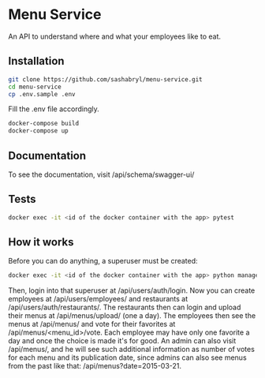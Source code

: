 # Menu Service
An API to understand where and what your employees like to eat.

## Installation
```bash
git clone https://github.com/sashabryl/menu-service.git
cd menu-service
cp .env.sample .env
```
Fill the .env file accordingly.
```bash
docker-compose build
docker-compose up
```

## Documentation
To see the documentation, visit /api/schema/swagger-ui/

## Tests
```bash
docker exec -it <id of the docker container with the app> pytest
```

## How it works
Before you can do anything, a superuser must be created:
```bash
docker exec -it <id of the docker container with the app> python manage.py createsuperuser
```
Then, login into that superuser at /api/users/auth/login. Now you can create employees at 
/api/users/employees/ and restaurants at /api/users/auth/restaurants/. The restaurants then can login and
 upload their menus at /api/menus/upload/ (one a day). The employees then see the menus at /api/menus/ and vote for their
favorites at /api/menus/<menu_id>/vote. Each employee may have only one favorite a day and once the choice is made it's for good.
An admin can also visit /api/menus/, and he will see such additional information as number of votes for each menu and its publication date, 
since admins can also see menus from the past like that: /api/menus?date=2015-03-21.
